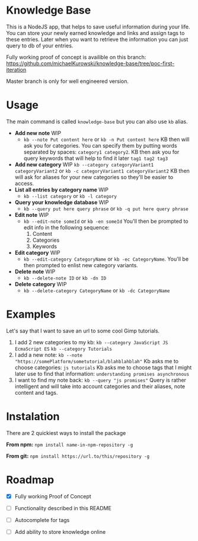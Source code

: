 # Knowledge Base
This is a NodeJS app, that helps to save useful information during your life.
You can store your newly earned knowledge and links and assign tags to these entries.
Later when you want to retrieve the information you can just query to db of your entries.

Fully working proof of concept is availible on this branch:
https://github.com/michaelKurowski/knowledge-base/tree/poc-first-iteration

Master branch is only for well engineered version.

# Usage
 The main command is called `knowledge-base` but you can also use `kb` alias.
 - **Add new note** WIP
    - `kb --note Put content here` or `kb -n Put content here`
    KB then will ask you for categories. You can specify them by putting words separated by spaces:
    `category1 category2`.
    KB then ask you for query keywords that will help to find it later
    `tag1 tag2 tag3`
 - **Add new category** WIP
    `kb --category categoryVariant1 categoryVariant2` or `kb -c categoryVariant1 categoryVariant2`
    KB then will ask for aliases for your new categories so they'll be easier to access.
 - **List all entries by category name** WIP
    - `kb --list category` or `kb -l category`
 - **Query your knowledge database** WIP
    - `kb --query put here query phrase` or `kb -q put here query phrase`
 - **Edit note** WIP
    - `kb --edit-note someId` or `kb -en someId` You'll then be prompted to edit info in the following sequence:
        1. Content
        2. Categories
        3. Keywords
 - **Edit category** WIP
    - `kb --edit-category CategoryName` or `kb -ec CategoryName`. You'll be then prompted to enlist new category variants.
 - **Delete note** WIP
    - `kb --delete-note ID` or `kb -dn ID`
 - **Delete category** WIP
    - `kb --delete-category CategoryName` or `kb -dc CategoryName` 

# Examples
Let's say that I want to save an url to some cool Gimp tutorials.
1. I add 2 new categories to my kb:
`kb --category JavaScript JS EcmaScript ES`
`kb --category Tutorials`
2. I add a new note:
`kb --note "https://somePlatform/sometutorial/blahblahblah"`
Kb asks me to choose categories:
`js tutorials`
Kb asks me to choose tags that I might later use to find that information:
`understanding promises asynchronous`
3. I want to find my note back:
`kb --query "js promises"`
Query is rather intelligent and will take into account categories and their aliases, note content and tags.

# Instalation
There are 2 quickiest ways to install the package

**From npm:** `npm install name-in-npm-repository -g`

**From git:** `npm install https://url.to/this/repository -g`


# Roadmap
 - [x] Fully working Proof of Concept
 - [ ] Functionality described in this README
 - [ ] Autocomplete for tags
 - [ ] Add ability to store knowledge online

